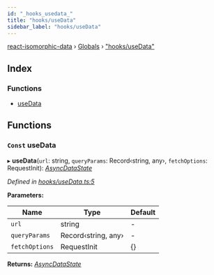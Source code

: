```yaml
---
id: "_hooks_usedata_"
title: "hooks/useData"
sidebar_label: "hooks/useData"
---
```


[react-isomorphic-data](../index.md) › [Globals](../globals.md) › ["hooks/useData"](_hooks_usedata_.md)

## Index

### Functions

* [useData](_hooks_usedata_.md#const-usedata)

## Functions

### `Const` useData

▸ **useData**(`url`: string, `queryParams`: Record‹string, any›, `fetchOptions`: RequestInit): *[AsyncDataState](../interfaces/_hooks_types_.asyncdatastate.md)*

*Defined in [hooks/useData.ts:5](https://github.com/jackyef/react-isomorphic-data/blob/6412682/packages/react-isomorphic-data/src/hooks/useData.ts#L5)*

**Parameters:**

Name | Type | Default |
------ | ------ | ------ |
`url` | string | - |
`queryParams` | Record‹string, any› | - |
`fetchOptions` | RequestInit |  {} |

**Returns:** *[AsyncDataState](../interfaces/_hooks_types_.asyncdatastate.md)*
